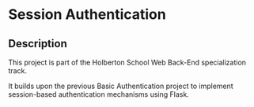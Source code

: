 # Session Authentication

## Description

This project is part of the Holberton School Web Back-End specialization track.

It builds upon the previous Basic Authentication project to implement session-based authentication mechanisms using Flask.

